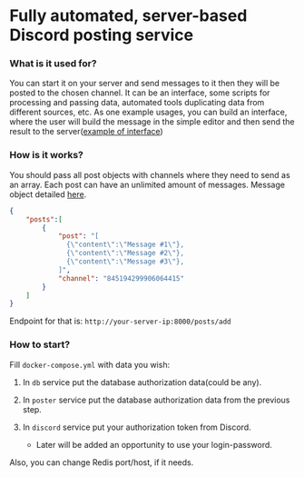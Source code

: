 # Fully automated, server-based Discord posting service

### What is it used for?

You can start it on your server and send messages to it then they will be posted to the chosen channel.
It can be an interface, some scripts for processing and passing data, automated tools duplicating data from different sources, etc.
As one example usages, you can build an interface, where the user will build the message in the simple editor and then send the result to the server([example of interface](https://leovoel.github.io/embed-visualizer/))


### How is it works?

You should pass all post objects with channels where they need to send as an array.
Each post can have an unlimited amount of messages.
Message object detailed [here](https://discord.com/developers/docs/resources/channel#create-message).

```json
{
    "posts":[
        {
            "post": "[
              {\"content\":\"Message #1\"},
              {\"content\":\"Message #2\"},
              {\"content\":\"Message #3\"},
            ]",
            "channel": "845194299906064415"
        }
    ]
}
```

Endpoint for that is: `http://your-server-ip:8000/posts/add`

### How to start?

Fill `docker-compose.yml` with data you wish:

1. In `db` service put the database authorization data(could be any).

2. In `poster` service put the database authorization data from the previous step.

3. In `discord` service put your authorization token from Discord.
   - Later will be added an opportunity to use your login-password.

Also, you can change Redis port/host, if it needs.
